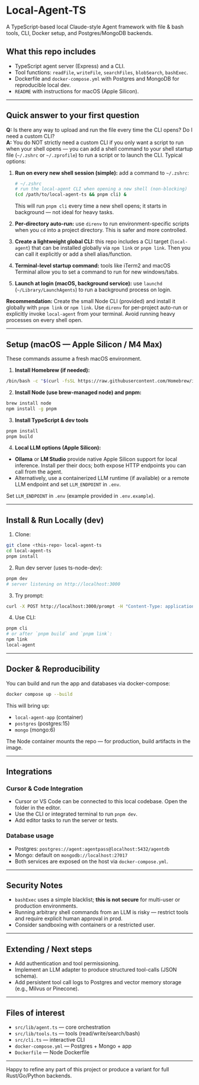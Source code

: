 # Local-Agent-TS
A TypeScript-based local Claude-style Agent framework with file & bash tools, CLI, Docker setup, and Postgres/MongoDB backends.

## What this repo includes
- TypeScript agent server (Express) and a CLI.
- Tool functions: `readFile`, `writeFile`, `searchFiles`, `blobSearch`, `bashExec`.
- Dockerfile and `docker-compose.yml` with Postgres and MongoDB for reproducible local dev.
- `README` with instructions for macOS (Apple Silicon).

---

## Quick answer to your first question
**Q:** Is there any way to upload and run the file every time the CLI opens? Do I need a custom CLI?  
**A:** You do NOT strictly need a custom CLI if you only want a script to run when your shell opens — you can add a shell command to your shell startup file (`~/.zshrc` or `~/.zprofile`) to run a script or to launch the CLI. Typical options:

1. **Run on every new shell session (simple):** add a command to `~/.zshrc`:
   ```bash
   # ~/.zshrc
   # run the local-agent CLI when opening a new shell (non-blocking)
   (cd /path/to/local-agent-ts && pnpm cli) &
   ```
   This will run `pnpm cli` every time a new shell opens; it starts in background — not ideal for heavy tasks.

2. **Per-directory auto-run:** use `direnv` to run environment-specific scripts when you `cd` into a project directory. This is safer and more controlled.

3. **Create a lightweight global CLI:** this repo includes a CLI target (`local-agent`) that can be installed globally via `npm link` or `pnpm link`. Then you can call it explicitly or add a shell alias/function.

4. **Terminal-level startup command:** tools like iTerm2 and macOS Terminal allow you to set a command to run for new windows/tabs.

5. **Launch at login (macOS, background service):** use `launchd` (`~/Library/LaunchAgents`) to run a background process on login.

**Recommendation:** Create the small Node CLI (provided) and install it globally with `pnpm link` or `npm link`. Use `direnv` for per-project auto-run or explicitly invoke `local-agent` from your terminal. Avoid running heavy processes on every shell open.

---

## Setup (macOS — Apple Silicon / M4 Max)
These commands assume a fresh macOS environment.

1. **Install Homebrew (if needed):**
```bash
/bin/bash -c "$(curl -fsSL https://raw.githubusercontent.com/Homebrew/install/HEAD/install.sh)"
```

2. **Install Node (use brew-managed node) and pnpm:**
```bash
brew install node
npm install -g pnpm
```

3. **Install TypeScript & dev tools**
```bash
pnpm install
pnpm build
```

4. **Local LLM options (Apple Silicon):**
- **Ollama** or **LM Studio** provide native Apple Silicon support for local inference. Install per their docs; both expose HTTP endpoints you can call from the agent.
- Alternatively, use a containerized LLM runtime (if available) or a remote LLM endpoint and set `LLM_ENDPOINT` in `.env`.

Set `LLM_ENDPOINT` in `.env` (example provided in `.env.example`).

---

## Install & Run Locally (dev)
1. Clone:
```bash
git clone <this-repo> local-agent-ts
cd local-agent-ts
pnpm install
```

2. Run dev server (uses ts-node-dev):
```bash
pnpm dev
# server listening on http://localhost:3000
```

3. Try prompt:
```bash
curl -X POST http://localhost:3000/prompt -H "Content-Type: application/json" -d '{"prompt":"Show me files matching package.json"}'
```

4. Use CLI:
```bash
pnpm cli
# or after `pnpm build` and `pnpm link`:
npm link
local-agent
```

---

## Docker & Reproducibility
You can build and run the app and databases via docker-compose:
```bash
docker compose up --build
```
This will bring up:
- `local-agent-app` (container)
- `postgres` (postgres:15)
- `mongo` (mongo:6)

The Node container mounts the repo — for production, build artifacts in the image.

---

## Integrations
### Cursor & Code Integration
- Cursor or VS Code can be connected to this local codebase. Open the folder in the editor.
- Use the CLI or integrated terminal to run `pnpm dev`.
- Add editor tasks to run the server or tests.

### Database usage
- Postgres: `postgres://agent:agentpass@localhost:5432/agentdb`
- Mongo: default on `mongodb://localhost:27017`
- Both services are exposed on the host via `docker-compose.yml`.

---

## Security Notes
- `bashExec` uses a simple blacklist; **this is not secure** for multi-user or production environments.
- Running arbitrary shell commands from an LLM is risky — restrict tools and require explicit human approval in prod.
- Consider sandboxing with containers or a restricted user.

---

## Extending / Next steps
- Add authentication and tool permissioning.
- Implement an LLM adapter to produce structured tool-calls (JSON schema).
- Add persistent tool call logs to Postgres and vector memory storage (e.g., Milvus or Pinecone).

---

## Files of interest
- `src/lib/agent.ts` — core orchestration
- `src/lib/tools.ts` — tools (read/write/search/bash)
- `src/cli.ts` — interactive CLI
- `docker-compose.yml` — Postgres + Mongo + app
- `Dockerfile` — Node Dockerfile

---

Happy to refine any part of this project or produce a variant for full Rust/Go/Python backends.
